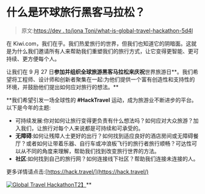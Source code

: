 # 什么是环球旅行黑客马拉松？

> 原文:[https://dev . to/jona Toni/what-is-global-travel-hackathon-5d4l](https://dev.to/jonatoni/what-is-global-travel-hackathon-5d4l)

在 Kiwi.com，我们在乎。我们热爱旅行的世界，但我们也知道它的阴暗面。这就是为什么我们邀请所有人来帮助我们重塑我们的旅行方式，让它变得更智能、更可持续、更方便每个人。

让我们在 9 月 27 日**参加并组织全球旅游黑客马拉松来庆祝**世界旅游日**。我们希望将工程师、设计师和创新者聚集在一起:为他们提供一个富有创造性和支持性的环境，并鼓励他们提出如何应对旅行的想法。**

 **我们希望引发一场全球性的 **#HackTravel** 运动，成为旅游业不断进步的平台。以下是今年的主题:

*   可持续发展:你对如何让旅行变得更负责有什么想法吗？如何应对大众旅游？加入我们，让旅行对每个人来说都是可持续和可承受的。
*   **无障碍**:如何让残障人士更好的出行？如何找到适应良好的酒店房间或无障碍餐厅？或者如何让带着乐器、自行车或冲浪板飞行的旅行者旅行顺畅？可达性可以从不同的角度来理解，帮助我们找到改变旅行世界的方法。
*   **社区**:如何找到自己的旅行网？如何连接线下社区？帮助我们连接未连接的人。

更多详情请点击:[https://hack.travel/](https://hack.travel/)

[![Global Travel Hackathon](../Images/7ef3f7eeb6c94829ebde675db6cd3566.png)T2】](https://res.cloudinary.com/practicaldev/image/fetch/s--9l5nNqtV--/c_limit%2Cf_auto%2Cfl_progressive%2Cq_auto%2Cw_880/https://res.cloudinary.com/ideation/image/upload/dpr_auto%2Cw_470/w0sppik67tmzspgjwmqm)**